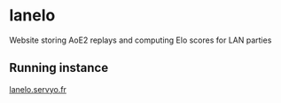 # lanelo
Website storing AoE2 replays and computing Elo scores for LAN parties

## Running instance
[lanelo.servyo.fr](lanelo.servyo.fr)
